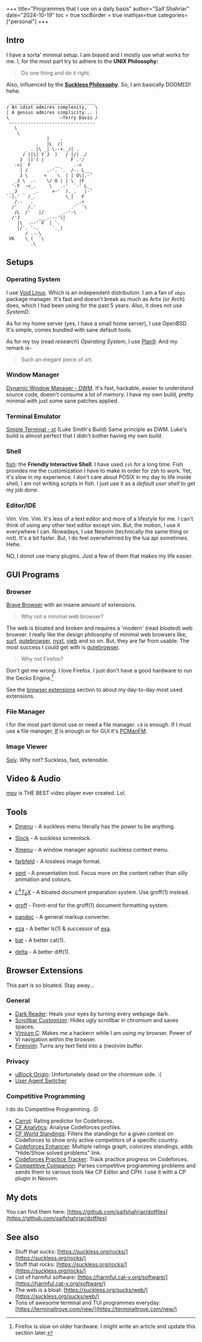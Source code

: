 +++
title="Programmes that I use on a daily basis"
author="Saif Shahriar"
date="2024-10-19"
toc = true
tocBorder = true
mathjax=true
categories=["personal"]
+++

## Intro
I have a sorta' minimal setup. I am biased and I mostly use what works for me.
I, for the most part try to adhere to the **UNIX Philosophy:**
> Do one thing and do it right.

Also, influenced by the **[Suckless Philosophy](https://suckless.org/philosophy/)**.
So, I am basically DOOMED! hehe.

```text
 ________________________________
/ An idiot admires complexity,   \
| A genius admires simplicity... |
\                   —Terry Davis /
 --------------------------------
   \
    \
               |    .
           .   |L  /|
       _ . |\ _| \--+._/| .
      / ||\| Y J  )   / |/| ./
     J  |)'( |        ` F`.'/
   -<|  F         __     .-<
     | /       .-'. `.  /-. L___
     J \      <    \  | | O\|.-'
   _J \  .-    \/ O | | \  |F
  '-F  -<_.     \   .-'  `-' L__
 __J  _   _.     >-'  )._.   |-'
`-|.'   /_.           \_|   F
   /.-   .                _.<
  /'    /.'             .'  `\
   /L  /'   |/      _.-'-\
  /'J       ___.---'\|
    |\  .--' V  | `. `
    |/`. `-.     `._)
       / .-.\
 VK    \ (  `\
        `.\
```

## Setups
### Operating System
  I use [Void Linux](https://voidlinux.org/). Which is an
  independent distribution. I am a fan of `xbps` package manager. It's fast and
  doesn't break as much as Artix (or Arch) does, which I had been using for the
  past 5 years. Also, it does not use *SystemD*.

  As for my home server (yes, I have a small home server), I use OpenBSD. It's
  simple, comes bundled with sane default tools.

  As for my toy (read *research*) *Operating System*, I use
  [Plan9](https://p9f.org/). And my remark is-
  > Such an elegant piece of art.

### Window Manager
  [Dynamic Window Manager - DWM](https://github.com/saifshahriar/dwm-saif). It's
  fast, hackable, easier to understand source code, doesn't consume a lot of
  memory. I have my own build, pretty minimal with just some sane patches
  applied.
### Terminal Emulator
  [Simple Terminal - st](https://github.com/saifshahriar/st) (Luke Smith's Build)
  Same principle as DWM. Luke's build is almost perfect that I didn't bother
  having my own build.
### Shell
  [fish](https://github.com/fish-shell/fish-shell): the **Friendly
  Interactive Shell**. I have used `zsh` for a long time. Fish provides me the
  customization I have to make in order for zsh to work. Yet, it's slow in my
  experience. I don't care about POSIX in my day to life inside shell, I am not
  writing scripts in fish. I just use it as a *default user shell* to get my job
  done.
### Editor/IDE
  Vim. Vim. Vim. It's less of a text editor and more of a
  lifestyle for me. I can't think of using any other text editor except vim.
  But, the motion, I use it everywhere I can. Nowadays, I use Neovim
  (technically the same thing or not). It's a bit faster. But, I do feel
  overwhelmed by the lua api sometimes. Hehe.

  NO, I donot use many plugins. Just a few of them that makes my life easier.

## GUI Programs
### Browser
  [Brave Browser](https://brave.com/) with an insane amount of
  extensions.

  >Why not a minimal web browser?

  The web is bloated and broken and requires a 'modern' (read
  *bloated*) web browser. I really like the design philosophy
  of minimal web browsers like, [surf](https://surf.suckless.org/),
  [qutebrowser](https://www.qutebrowser.org/),
  [nyxt](https://nyxt-browser.com/), [vieb](https://vieb.dev/)
  and so on. But, they are far from usable. The most success I could get with is
  [qutebrowser](https://www.qutebrowser.org/).

  >Why not Firefox?

  Don't get me wrong. I love Firefox. I just don't have a good hardware to run
  the Gecko Engine.[^1]

  See the [browser extensions](#browser-extensions) section to about my
  day-to-day most used
  extensions.
### File Manager
  I for the most part donot use or need a file manager. `cd`
  is enough. If I must use a file manager, [lf](https://github.com/gokcehan/lf)
  is enough or for GUI it's [PCManFM](https://wiki.archlinux.org/title/PCManFM).
### Image Viewer
  [Sxiv](https://github.com/xyb3rt/sxiv). Why not? Suckless,
  fast, extensible.
## Video & Audio
  [mpv](https://mpv.io/) is THE BEST video player ever
  created. Lol.

## Tools
- [Dmenu](https://github.com/saifshahriar/dmenu) - A suckless menu literally
  has the power to be anything.<br/>
- [Slock](https://tools.suckless.org/sent/) - A suckless screenlock.
- [Xmenu](https://github.com/phillbush/xmenu) - A window manager agnostic
  suckless context menu.
- [farbfeld](https://tools.suckless.org/farbfeld/) - A lossless image format.
- [sent](https://tools.suckless.org/sent/) - A presentation tool. Focus more on
  the content rather than silly animation and colours.

- [$L^{A}T_{E}X$](https://www.latex-project.org/) - A bloated document
  preparation system. Use groff(1) instead.
- [groff](https://www.gnu.org/software/groff/) - Front-end for the groff(1)
  document formatting system.
- [pandoc](https://pandoc.org/) - A general markup converter.

- [eza](https://github.com/eza-community/eza)  - A better ls(1) & successor of
  [exa](https://the.exa.website/).
- [bat](https://github.com/sharkdp/bat) - A better cat(1).
- [delta](https://github.com/dandavison/delta) - A better diff(1).

## Browser Extensions
This part is so bloated. Stay away...
### General
- [Dark Reader](https://darkreader.org/): Heals your eyes by turning every
    webpage dark.
- [Scrollbar Customizer](https://chromewebstore.google.com/detail/scrollbar-customizer/flffekjijpabhjgpoapooggncnmcjopa):
Hides ugly scrollbar in chromium and saves spaces.
- [Vimium C](https://github.com/gdh1995/vimium-c): Makes me a hackerrr while
I am using my browser. Power of VI
  navigation within the browser.
- [Firenvim](https://github.com/glacambre/firenvim): Turns any text field
into a (neo)vim buffer.
### Privacy
- [uBlock Origin](https://ublockorigin.com/): Unfortunately dead on the
  chormium side. :(
- [User Agent Switcher](https://github.com/ray-lothian/UserAgent-Switcher)
### Competitive Programming
I do do Competitive Programming. :D
- [Carrot](): Rating predictor for Codeforces.
- [CF Analytics](): Analyse Codeforces profiles.
- [CF World Standings](): Filters the standings for a given contest on
Codeforces to show only active competitors of a specific country.
- [Codeforces Enhancer](): Multiple ratings graph, colorizes standings,
adds "Hide/Show solved problems" link.
- [Codeforces Practice Tracker](): Track practice progress on Codeforces.
- [Competitive Companion](): Parses competitive programming problems and
sends them to various tools like CP Editor and CPH. I use it with a CP
plugin in Neovim.

## My dots
You can find them here:
[https://github.com/saifshahriar/dotfiles](https://github.com/saifshahriar/dotfiles)

## **See also**
- Stuff that sucks: [https://suckless.org/rocks/](https://suckless.org/rocks/)
- Stuff that rocks: [https://suckless.org/rocks/](https://suckless.org/rocks/)
- List of harmful software: [https://harmful.cat-v.org/software/](https://harmful.cat-v.org/software/)
- The web is a bloat: [https://suckless.org/sucks/web/](https://suckless.org/sucks/web/)
- Tons of awesome terminal and TUI programmes everyday: [https://terminaltrove.com/new/](https://terminaltrove.com/new/)

[^1]: Firefox is slow on older hardware. I might write an article and update
    this section later.
